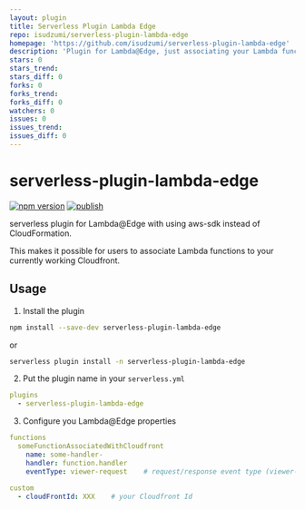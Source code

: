 ```yaml
---
layout: plugin
title: Serverless Plugin Lambda Edge
repo: isudzumi/serverless-plugin-lambda-edge
homepage: 'https://github.com/isudzumi/serverless-plugin-lambda-edge'
description: 'Plugin for Lambda@Edge, just associating your Lambda function with existing CloudFront distribution via AWS SDK'
stars: 0
stars_trend: 
stars_diff: 0
forks: 0
forks_trend: 
forks_diff: 0
watchers: 0
issues: 0
issues_trend: 
issues_diff: 0
---
```



# serverless-plugin-lambda-edge

[![npm version](https://badge.fury.io/js/serverless-plugin-lambda-edge.svg)](https://badge.fury.io/js/serverless-plugin-lambda-edge)
[![publish](https://github.com/isudzumi/serverless-plugin-lambda-edge/workflows/publish/badge.svg)](https://github.com/isudzumi/serverless-plugin-lambda-edge/actions?query=workflow%3Apublish)

serverless plugin for Lambda@Edge with using aws-sdk instead of CloudFormation.

This makes it possible for users to associate Lambda functions to your currently working Cloudfront.

## Usage

1. Install the plugin
```sh
npm install --save-dev serverless-plugin-lambda-edge
```

or

```sh
serverless plugin install -n serverless-plugin-lambda-edge
```

2. Put the plugin name in your `serverless.yml`

```yml
plugins
  - serverless-plugin-lambda-edge
```

3. Configure you Lambda@Edge properties

```yml
functions
  someFunctionAssociatedWithCloudfront
    name: some-handler-
    handler: function.handler
    eventType: viewer-request    # request/response event type (viewer-request, viewer-response, origin-request, origin-response)
    
custom
  - cloudFrontId: XXX    # your Cloudfront Id
```
